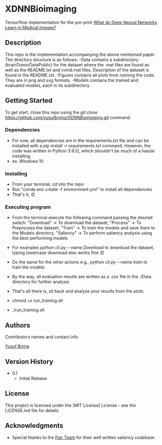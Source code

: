 # XDNNBioimaging

Tensorflow implementation for the pre-print [What do Deep Neural Networks Learn in Medical Images?](https://arxiv.org/abs/2208.00953)

## Description

This repo is the implementation accompanying the above mentioned paper. The directory structure is as follows:
-Data contains a subdirectory (brainTumorDataPublic) for the dataset where the .mat files are found as well as the README.txt and cvind.mat files. Description of the dataset is found in the README.txt.
-Figures contains all plots from running the code. They are in png and svg formats.
-Models contains the trained and evaluated models, each in its subdirectory

## Getting Started
To get start, close this repo using the *git clone https://github.com/yusufbrima/XDNNBioimaging.git* command.

### Dependencies
* For now, all dependencies are in the requirements.txt file and can be installed with a *pip install -r requirements.txt* command. However, the code was written in Python 3.9.12, which shouldn't be much of a hassle installing.
* ex. Windows 10

### Installing
* From your terminal, cd into the repo
* Run "conda env create -f environment.yml" to install all dependencies
* That's it, :heart_eyes:

### Executing program
* From the terminal execute the following command passing the desired switch: "Download" -> To download the dataset, "Process" -> To Preprocess the dataset, "Train" -> To train the models and save them to the Models directory, "Saliency" -> To perform saliency analysis using the best performing models
* For examples *python cli.py --name Download* to download the dataset, typing lowercase download also works fine :heart_eyes:
* Do the same for the other actions e.g., *python cli.py --name train* to train the models
* By the way, all evaluation results are written as a .csv file in the ./Data directory for further analysis
* That's all there is, sit back and analyse your results from the plots.



* chmod +x run_training.sh
* ./run_training.sh



## Authors

Contributors names and contact info

[Yusuf Brima ](https://yusufbrima.github.io/)

## Version History


* 0.1
    * Initial Release

## License

This project is licensed under the [MIT License] License - see the LICENSE.md file for details

## Acknowledgments
* Special thanks to the [Pair Team](https://pair-code.github.io/saliency/) for their well written saliency codebase
